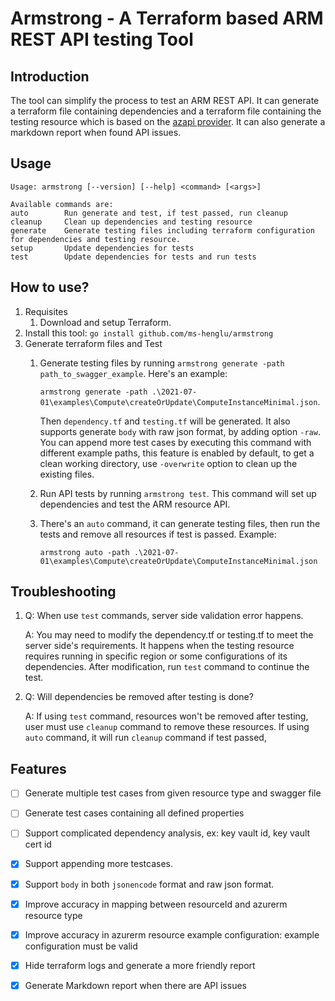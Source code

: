 # Armstrong - A Terraform based ARM REST API testing Tool

## Introduction
The tool can simplify the process to test an ARM REST API. It can generate a terraform file containing dependencies and a
terraform file containing the testing resource which is based on the [azapi provider](https://github.com/Azure/terraform-provider-azapi).
It can also generate a markdown report when found API issues.

## Usage
```
Usage: armstrong [--version] [--help] <command> [<args>]

Available commands are:
auto        Run generate and test, if test passed, run cleanup
cleanup     Clean up dependencies and testing resource
generate    Generate testing files including terraform configuration for dependencies and testing resource.
setup       Update dependencies for tests
test        Update dependencies for tests and run tests
```

## How to use?
1. Requisites
    1. Download and setup Terraform.
2. Install this tool: `go install github.com/ms-henglu/armstrong`
3. Generate terraform files and Test
    1. Generate testing files by running `armstrong generate -path path_to_swagger_example`.
        Here's an example:
        
        `armstrong generate -path .\2021-07-01\examples\Compute\createOrUpdate\ComputeInstanceMinimal.json`.
        
        Then `dependency.tf` and `testing.tf` will be generated. It also supports generate `body` with raw json format, by adding option `-raw`.
        You can append more test cases by executing this command with different example paths, this feature is enabled by default,
        to get a clean working directory, use `-overwrite` option to clean up the existing files.
    2. Run API tests by running `armstrong test`. This command will set up dependencies and test the ARM resource API.
    3. There's an `auto` command, it can generate testing files, then run the tests and remove all resources if test is passed. Example:
    
       `armstrong auto -path .\2021-07-01\examples\Compute\createOrUpdate\ComputeInstanceMinimal.json`

## Troubleshooting
1. Q: When use `test` commands, server side validation error happens.
   
   A: You may need to modify the dependency.tf or testing.tf to meet the server side's requirements. It happens when the testing resource requires running in specific region or some configurations of its dependencies. After modification, run `test` command to continue the test.

2. Q: Will dependencies be removed after testing is done?
   
    A: If using `test` command, resources won't be removed after testing, user must use `cleanup` command to remove these resources. If using `auto` command, it will run `cleanup` command if test passed,


## Features
- [ ] Generate multiple test cases from given resource type and swagger file
- [ ] Generate test cases containing all defined properties
- [ ] Support complicated dependency analysis, ex: key vault id, key vault cert id
- [x] Support appending more testcases.
- [x] Support `body` in both `jsonencode` format and raw json format.
- [x] Improve accuracy in mapping between resourceId and azurerm resource type
- [x] Improve accuracy in azurerm resource example configuration: example configuration must be valid
- [x] Hide terraform logs and generate a more friendly report
- [x] Generate Markdown report when there are API issues


